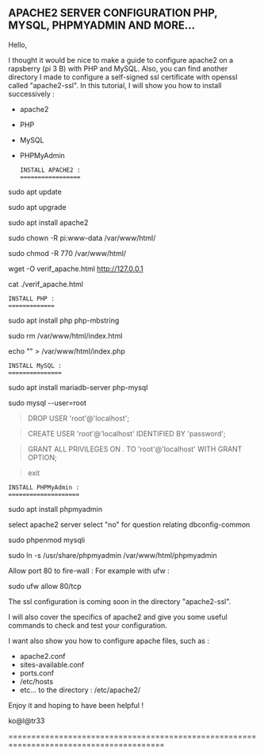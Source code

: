 
APACHE2 SERVER CONFIGURATION PHP, MYSQL, PHPMYADMIN AND MORE...
---------------------------------------------------------------

Hello,

I thought it would be nice to make a guide to configure apache2 on a rapsberry
(pi 3 B) with PHP and MySQL.
Also, you can find another directory I made to configure a self-signed ssl
certificate with openssl called "apache2-ssl".
In this tutorial, I will show you how to install successively :

+ apache2
+ PHP
+ MySQL
+ PHPMyAdmin

      INSTALL APACHE2 :
      =================

sudo apt update

sudo apt upgrade

sudo apt install apache2

sudo chown -R pi:www-data /var/www/html/

sudo chmod -R 770 /var/www/html/

wget -O verif_apache.html http://127.0.0.1

cat ./verif_apache.html


	INSTALL PHP :
	=============

sudo apt install php php-mbstring

sudo rm /var/www/html/index.html

echo "<?php phpinfo(); ?>" > /var/www/html/index.php


	INSTALL MySQL :
	===============

sudo apt install mariadb-server php-mysql

sudo mysql --user=root

>DROP USER 'root'@'localhost';

>CREATE USER 'root'@'localhost' IDENTIFIED BY 'password';

>GRANT ALL PRIVILEGES ON *.* TO 'root'@'localhost' WITH GRANT OPTION;

>exit

	INSTALL PHPMyAdmin :
	====================

sudo apt install phpmyadmin

select apache2 server
select "no" for question relating dbconfig-common

sudo phpenmod mysqli

sudo ln -s /usr/share/phpmyadmin /var/www/html/phpmyadmin

Allow port 80 to fire-wall :
For example with ufw :

sudo ufw allow 80/tcp


The ssl configuration is coming soon in the directory "apache2-ssl".

I will also cover the specifics of apache2 and give you some useful commands
to check and test your configuration.

I want also show you how to configure apache files, such as :
+ apache2.conf
+ sites-available.conf
+ ports.conf
+ /etc/hosts
+ etc...
to the directory : /etc/apache2/


Enjoy it and hoping to have been helpful !

ko@l@tr33

========================================================================================
